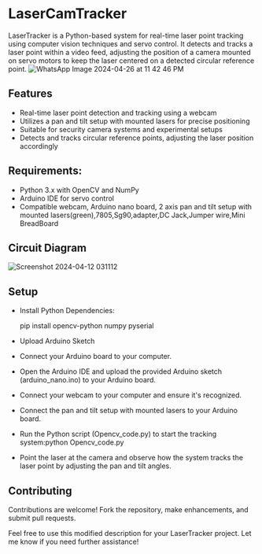 
#  LaserCamTracker

LaserTracker is a Python-based system for real-time laser point tracking using computer vision techniques and servo control. It detects and tracks a laser point within a video feed, adjusting the position of a camera mounted on servo motors to keep the laser centered on a detected circular reference point.
![WhatsApp Image 2024-04-26 at 11 42 46 PM](https://github.com/visha20213044/LaserCamTracker/assets/97392436/d6792eba-d9f8-4b6c-ba9b-31133ccfaed5)




## Features

- Real-time laser point detection and tracking using a webcam
- Utilizes a pan and tilt setup with mounted lasers for precise positioning
- Suitable for security camera systems and experimental setups
- Detects and tracks circular reference points, adjusting the laser position accordingly


## Requirements:
- Python 3.x with OpenCV and NumPy
- Arduino IDE for servo control
- Compatible webcam, Arduino nano board, 2 axis pan and tilt setup with mounted lasers(green),7805,Sg90,adapter,DC Jack,Jumper wire,Mini BreadBoard
## Circuit Diagram
![Screenshot 2024-04-12 031112](https://github.com/visha20213044/LaserCamTracker/assets/97392436/8272a956-6fcd-4828-976c-92a14f475677)
## Setup
- Install Python Dependencies:

  pip install opencv-python numpy pyserial

- Upload Arduino Sketch


- Connect your Arduino board to your computer.
- Open the Arduino IDE and upload the provided Arduino sketch (arduino_nano.ino) to your Arduino board.
- Connect your webcam to your computer and ensure it's recognized.
- Connect the pan and tilt setup with mounted lasers to your Arduino board.
- Run the Python script (Opencv_code.py) to start the tracking system:python Opencv_code.py

- Point the laser at the camera and observe how the system tracks the laser point by adjusting the pan and tilt angles.
## Contributing

Contributions are welcome! Fork the repository, make enhancements, and submit pull requests.

Feel free to use this modified description for your LaserTracker project. Let me know if you need further assistance!

